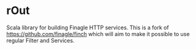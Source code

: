 # rOut
Scala library for building Finagle HTTP services.
This is a fork of https://github.com/finagle/finch which will aim to make it possible to use regular Filter and Services.
